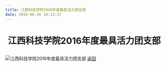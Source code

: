 ```yaml
---
title: 江西科技学院2016年度最具活力团支部
date: 2016-06-26 18:13:17
---
```

# <p align="center">江西科技学院2016年度最具活力团支部</p>
![江西科技学院2016年度最具活力团支部](http://bst.cooler-tec.com/honor/group/2016.jpg)
[返回](/bst/)